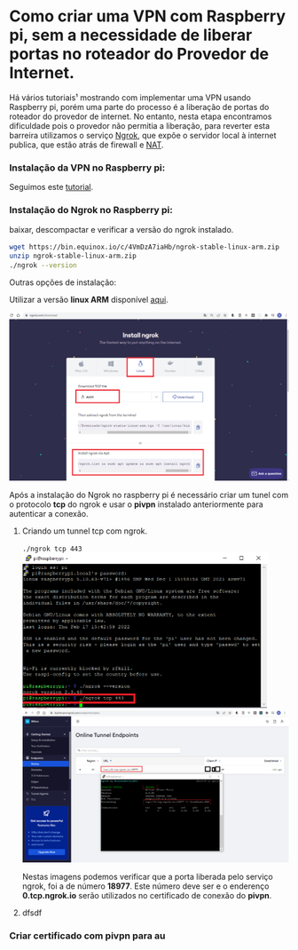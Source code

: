 # **Como criar uma VPN com Raspberry pi, sem a necessidade de liberar portas no roteador do Provedor de Internet.**



Há vários tutoriais¹ mostrando com implementar uma VPN usando Raspberry pi, porém uma parte do processo é a liberação de portas do roteador do provedor de internet. No entanto, nesta etapa encontramos dificuldade pois o provedor não permitia a liberação, para reverter esta barreira utilizamos o serviço [Ngrok](https://ngrok.com/docs), que expõe o servidor local à internet publica, que estão atrás de firewall e [NAT](https://pt.wikipedia.org/wiki/Network_address_translation).

### Instalação da VPN no Raspberry pi:

Seguimos este [tutorial](https://www.filipeflop.com/blog/pivpn-transforme-sua-raspberry-pi-em-um-servidor-vpn/).

### Instalação do Ngrok no Raspberry pi:

 baixar, descompactar e verificar a versão do ngrok instalado.

```bash
wget https://bin.equinox.io/c/4VmDzA7iaHb/ngrok-stable-linux-arm.zip
unzip ngrok-stable-linux-arm.zip
./ngrok --version
```

Outras opções de instalação:

Utilizar  a versão **linux ARM** disponível [aqui](https://ngrok.com/download).

![](imagens/download_ngrok.png)



Após a instalação do Ngrok no raspberry pi é necessário criar um tunel  com o protocolo **tcp** do ngrok e usar o **pivpn** instalado anteriormente para autenticar a conexão.

1. Criando um tunnel tcp com ngrok.

   ``./ngrok tcp 443``
   <img src="imagens/criar_tunel_tcp.png" alt="image" style="zoom: 67%;" />
   <img src="imagens/porta_TCP_aberta.png" style="zoom:50%;" />

   Nestas imagens podemos verificar que a porta liberada pelo serviço ngrok, foi a de número **18977**. Este número deve ser e o enderenço **0.tcp.ngrok.io** serão utilizados no certificado de conexão do **pivpn**.

2. dfsdf

### Criar certificado com pivpn para au



[^1]: https://www.filipeflop.com/blog/pivpn-transforme-sua-raspberry-pi-em-um-servidor-vpn/